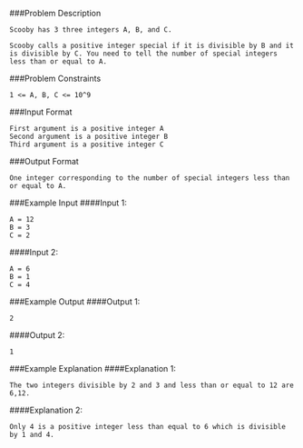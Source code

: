 ###Problem Description
```
Scooby has 3 three integers A, B, and C.

Scooby calls a positive integer special if it is divisible by B and it is divisible by C. You need to tell the number of special integers less than or equal to A.
```


###Problem Constraints
```
1 <= A, B, C <= 10^9
```



###Input Format
```
First argument is a positive integer A
Second argument is a positive integer B
Third argument is a positive integer C
```


###Output Format
```
One integer corresponding to the number of special integers less than or equal to A.
```


###Example Input
####Input 1:

```
A = 12
B = 3
C = 2
```
####Input 2:

```
A = 6
B = 1
C = 4
```

###Example Output
####Output 1:

```
2
```
####Output 2:

```
1
```


###Example Explanation
####Explanation 1:

```
The two integers divisible by 2 and 3 and less than or equal to 12 are 6,12.
```
####Explanation 2:

```
Only 4 is a positive integer less than equal to 6 which is divisible by 1 and 4.
```